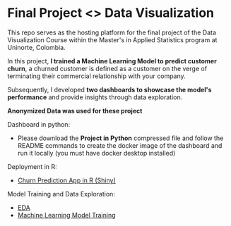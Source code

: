# Final Project <> Data Visualization

This repo serves as the hosting platform for the final project of the Data Visualization Course within the Master's in Applied Statistics program at Uninorte, Colombia. 

In this project, **I trained a Machine Learning Model to predict customer churn**, a churned customer is defined as a customer on the verge of terminating their commercial relationship with your company.

Subsequently, I developed **two dashboards to showcase the model's performance** and provide insights through data exploration.

**Anonymized Data was used for these project**

Dashboard in python:
- Please download the **Project in Python** compressed file and follow the README commands to create the docker image of the dashboard and run it locally (you must have docker desktop installed)

Deployment in R:
- <a href="https://martinalvarez.shinyapps.io/Project_In_R/" target="_blank">Churn Prediction App in R (Shiny)</a>

Model Training and Data Exploration:
- <a href="https://martinmjal.github.io/Dataviz_Final_Project/churn_prediction_EDA.html" target="_blank">EDA</a>
- <a href="https://martinmjal.github.io/Dataviz_Final_Project/churn_prediction_model_training.html" target="_blank">Machine Learning Model Training</a>
